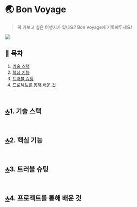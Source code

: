# 🌏 Bon Voyage
> 꼭 가보고 싶은 여행지가 있나요?
> Bon Voyage에 기록해두세요!

![](https://user-images.githubusercontent.com/80450262/134696774-13b2f76f-a4fd-4176-96d0-07690a4c8581.png)

## <a name="toc">📕 목차</a>

1. [기술 스택](#1)
2. [핵심 기능](#2)
3. [트러블 슈팅](#3)
4. [프로젝트를 통해 배운 것](#4)

<br/>

## [🔝](#toc)<a name="1">1. 기술 스택</a>

<br/>

## [🔝](#toc)<a name="2">2. 핵심 기능</a>

<br/>

## [🔝](#toc)<a name="3">3. 트러블 슈팅</a>

<br/>

## [🔝](#toc)<a name="4">4. 프로젝트를 통해 배운 것</a>

